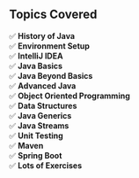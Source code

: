 ## Topics Covered

✅ **History of Java**  
✅ **Environment Setup**  
✅ **IntelliJ IDEA**  
✅ **Java Basics**  
✅ **Java Beyond Basics**  
✅ **Advanced Java**  
✅ **Object Oriented Programming**  
✅ **Data Structures**  
✅ **Java Generics**  
✅ **Java Streams**  
✅ **Unit Testing**  
✅ **Maven**  
✅ **Spring Boot**  
✅ **Lots of Exercises**
